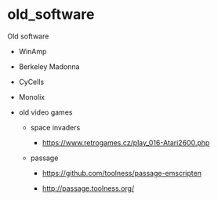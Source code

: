 # old_software
Old software


* WinAmp

* Berkeley Madonna

* CyCells

* Monolix

* old video games

    * space invaders 
    
       * https://www.retrogames.cz/play_016-Atari2600.php

    * passage 

       * https://github.com/toolness/passage-emscripten

       * http://passage.toolness.org/
